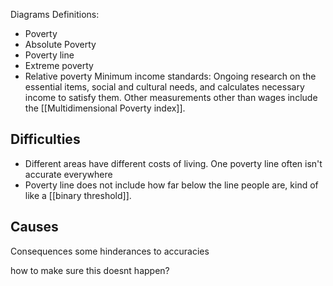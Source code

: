 Diagrams
Definitions:
- Poverty
- Absolute Poverty
- Poverty line
- Extreme poverty
- Relative poverty
Minimum income standards: Ongoing research on the essential items, social and cultural needs, and calculates necessary income to satisfy them. 
Other measurements other than wages include the [[Multidimensional Poverty index]].
## Difficulties
- Different areas have different costs of living. One poverty line often isn't accurate everywhere
- Poverty line does not include how far below the line people are, kind of like a [[binary threshold]].
## Causes


Consequences 
some hinderances to accuracies

how to make sure this doesnt happen?